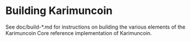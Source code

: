 Building Karimuncoin
================

See doc/build-*.md for instructions on building the various
elements of the Karimuncoin Core reference implementation of Karimuncoin.
